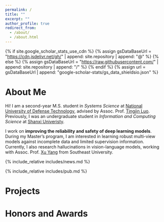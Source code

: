 ```yaml
---
permalink: /
title: ""
excerpt: ""
author_profile: true
redirect_from: 
  - /about/
  - /about.html
---
```


{% if site.google_scholar_stats_use_cdn %}
{% assign gsDataBaseUrl = "https://cdn.jsdelivr.net/gh/" | append: site.repository | append: "@" %}
{% else %}
{% assign gsDataBaseUrl = "https://raw.githubusercontent.com/" | append: site.repository | append: "/" %}
{% endif %}
{% assign url = gsDataBaseUrl | append: "google-scholar-stats/gs_data_shieldsio.json" %}

<span class='anchor' id='about-me'></span>

# About Me
Hi! I am a second-year M.S. student in *Systems Science* at [National University of Defense Technology](https://english.nudt.edu.cn/), advised by Assoc. Prof. [Tingjin Luo](https://horizonailab.github.io/homepage/). Previously, I was an undergraduate student in *Information and Computing Science* at [Shanxi Univeristy](https://www.sxu.edu.cn/).

I work on **improving the reliability and safety of deep learning models**. During my Master’s program, I am interested in learning robust multi-view models against incomplete data and limited supervision information. Currently, I also research hallucinations in vision-language models, working with Assoc. Prof. [Xu Yang](https://yangxuntu.github.io/) from Southeast University.


{% include_relative includes/news.md %}


{% include_relative includes/pub.md %}


# Projects


# Honors and Awards
